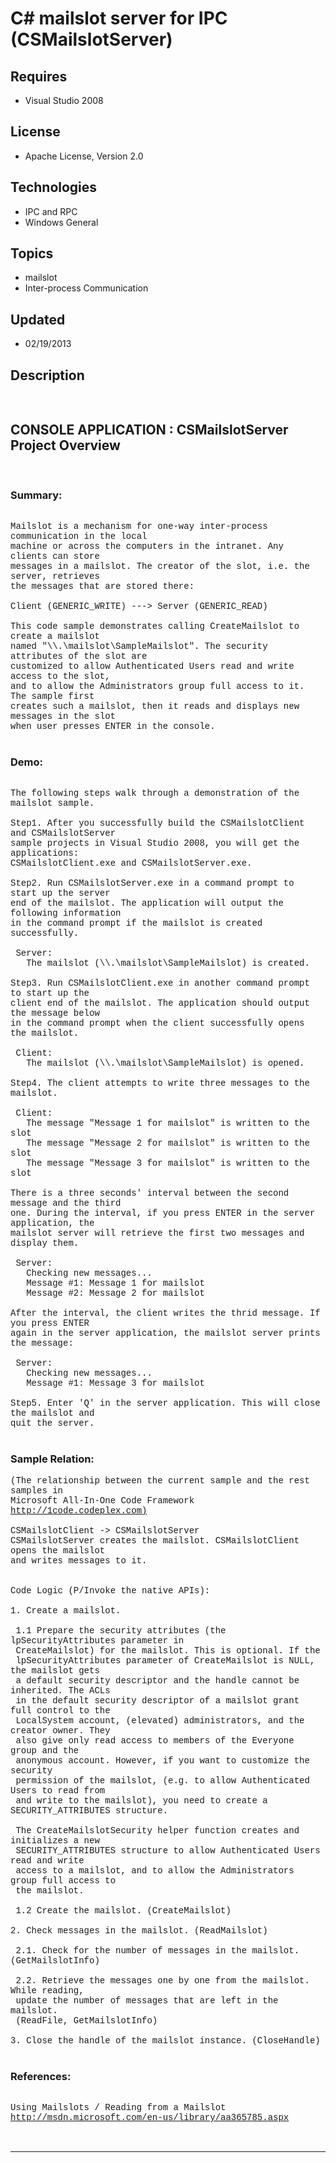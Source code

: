 # C# mailslot server for IPC (CSMailslotServer)
## Requires
- Visual Studio 2008
## License
- Apache License, Version 2.0
## Technologies
- IPC and RPC
- Windows General
## Topics
- mailslot
- Inter-process Communication
## Updated
- 02/19/2013
## Description

<p style="font-family:Courier New">&nbsp;</p>
<h2>CONSOLE APPLICATION : CSMailslotServer Project Overview</h2>
<p style="font-family:Courier New">&nbsp;</p>
<h3>Summary:</h3>
<p style="font-family:Courier New"><br>
Mailslot is a mechanism for one-way inter-process communication in the local<br>
machine or across the computers in the intranet. Any clients can store <br>
messages in a mailslot. The creator of the slot, i.e. the server, retrieves <br>
the messages that are stored there:<br>
<br>
Client (GENERIC_WRITE) ---&gt; Server (GENERIC_READ)<br>
<br>
This code sample demonstrates calling CreateMailslot to create a mailslot <br>
named &quot;\\.\mailslot\SampleMailslot&quot;. The security attributes of the slot are &nbsp;<br>
customized to allow Authenticated Users read and write access to the slot, <br>
and to allow the Administrators group full access to it. The sample first <br>
creates such a mailslot, then it reads and displays new messages in the slot <br>
when user presses ENTER in the console.<br>
<br>
</p>
<h3>Demo:</h3>
<p style="font-family:Courier New"><br>
The following steps walk through a demonstration of the mailslot sample.<br>
<br>
Step1. After you successfully build the CSMailslotClient and CSMailslotServer <br>
sample projects in Visual Studio 2008, you will get the applications: <br>
CSMailslotClient.exe and CSMailslotServer.exe. <br>
<br>
Step2. Run CSMailslotServer.exe in a command prompt to start up the server <br>
end of the mailslot. The application will output the following information <br>
in the command prompt if the mailslot is created successfully.<br>
<br>
&nbsp;Server:<br>
&nbsp; &nbsp;The mailslot (\\.\mailslot\SampleMailslot) is created.<br>
<br>
Step3. Run CSMailslotClient.exe in another command prompt to start up the <br>
client end of the mailslot. The application should output the message below <br>
in the command prompt when the client successfully opens the mailslot.<br>
<br>
&nbsp;Client:<br>
&nbsp; &nbsp;The mailslot (\\.\mailslot\SampleMailslot) is opened.<br>
<br>
Step4. The client attempts to write three messages to the mailslot. <br>
<br>
&nbsp;Client:<br>
&nbsp; &nbsp;The message &quot;Message 1 for mailslot&quot; is written to the slot<br>
&nbsp; &nbsp;The message &quot;Message 2 for mailslot&quot; is written to the slot<br>
&nbsp; &nbsp;The message &quot;Message 3 for mailslot&quot; is written to the slot<br>
<br>
There is a three seconds' interval between the second message and the third <br>
one. During the interval, if you press ENTER in the server application, the <br>
mailslot server will retrieve the first two messages and display them. <br>
<br>
&nbsp;Server:<br>
&nbsp; &nbsp;Checking new messages...<br>
&nbsp; &nbsp;Message #1: Message 1 for mailslot<br>
&nbsp; &nbsp;Message #2: Message 2 for mailslot<br>
<br>
After the interval, the client writes the thrid message. If you press ENTER <br>
again in the server application, the mailslot server prints the message:<br>
<br>
&nbsp;Server:<br>
&nbsp; &nbsp;Checking new messages...<br>
&nbsp; &nbsp;Message #1: Message 3 for mailslot<br>
<br>
Step5. Enter 'Q' in the server application. This will close the mailslot and <br>
quit the server.<br>
<br>
</p>
<h3>Sample Relation:</h3>
<p style="font-family:Courier New">(The relationship between the current sample and the rest samples in
<br>
Microsoft All-In-One Code Framework <a href="http://1code.codeplex.com)" target="_blank">
http://1code.codeplex.com)</a><br>
<br>
CSMailslotClient -&gt; CSMailslotServer<br>
CSMailslotServer creates the mailslot. CSMailslotClient opens the mailslot <br>
and writes messages to it.<br>
<br>
<br>
Code Logic (P/Invoke the native APIs):<br>
<br>
1. Create a mailslot. <br>
<br>
&nbsp;1.1 Prepare the security attributes (the lpSecurityAttributes parameter in <br>
&nbsp;CreateMailslot) for the mailslot. This is optional. If the <br>
&nbsp;lpSecurityAttributes parameter of CreateMailslot is NULL, the mailslot gets
<br>
&nbsp;a default security descriptor and the handle cannot be inherited. The ACLs <br>
&nbsp;in the default security descriptor of a mailslot grant full control to the <br>
&nbsp;LocalSystem account, (elevated) administrators, and the creator owner. They
<br>
&nbsp;also give only read access to members of the Everyone group and the <br>
&nbsp;anonymous account. However, if you want to customize the security <br>
&nbsp;permission of the mailslot, (e.g. to allow Authenticated Users to read from
<br>
&nbsp;and write to the mailslot), you need to create a SECURITY_ATTRIBUTES structure.<br>
&nbsp;<br>
&nbsp;The CreateMailslotSecurity helper function creates and initializes a new <br>
&nbsp;SECURITY_ATTRIBUTES structure to allow Authenticated Users read and write <br>
&nbsp;access to a mailslot, and to allow the Administrators group full access to <br>
&nbsp;the mailslot.<br>
&nbsp;<br>
&nbsp;1.2 Create the mailslot. (CreateMailslot)<br>
<br>
2. Check messages in the mailslot. (ReadMailslot)<br>
<br>
&nbsp;2.1. Check for the number of messages in the mailslot. (GetMailslotInfo)<br>
<br>
&nbsp;2.2. Retrieve the messages one by one from the mailslot. While reading, &nbsp;<br>
&nbsp;update the number of messages that are left in the mailslot. <br>
&nbsp;(ReadFile, GetMailslotInfo)<br>
<br>
3. Close the handle of the mailslot instance. (CloseHandle)<br>
<br>
</p>
<h3>References:</h3>
<p style="font-family:Courier New"><br>
Using Mailslots / Reading from a Mailslot<br>
<a href="http://msdn.microsoft.com/en-us/library/aa365785.aspx" target="_blank">http://msdn.microsoft.com/en-us/library/aa365785.aspx</a><br>
<br>
<br>
</p>
<hr>
<div><a href="http://go.microsoft.com/?linkid=9759640" style="margin-top:3px"><img src="-onecodelogo" alt="">
</a></div>
